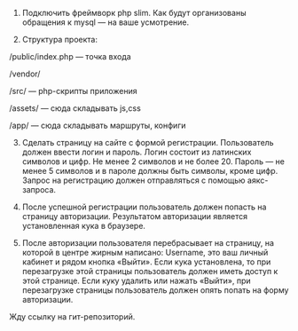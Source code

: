 1. Подключить фреймворк php slim. Как будут организованы обращения к mysql — на ваше усмотрение.

2. Структура проекта:

/public/index.php — точка входа

/vendor/

/src/ — php-скрипты приложения

/assets/ — сюда складывать js,css

/app/ — сюда складывать маршруты, конфиги

3. Сделать страницу на сайте с формой регистрации. Пользователь должен ввести логин и пароль. Логин состоит из латинских символов и цифр. Не менее 2 символов и не более 20. Пароль — не менее 5 символов и в пароле должны быть символы, кроме цифр. Запрос на регистрацию должен отправляться с помощью аякс-запроса.

4. После успешной регистрации пользователь должен попасть на страницу авторизации. Результатом авторизации является установленная кука в браузере.

5. После авторизации пользователя перебрасывает на страницу, на которой в центре жирным написано: Username, это ваш личный кабинет и рядом кнопка «Выйти». Если кука установлена, то при перезагрузке этой страницы пользователь должен иметь доступ к этой странице. Если куку удалить или нажать «Выйти», при перезагрузке страницы пользователь должен опять попать на форму авторизации.

Жду ссылку на гит-репозиторий.
